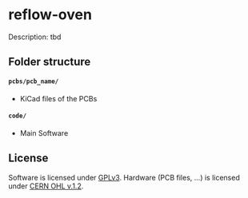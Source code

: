 # reflow-oven

Description: tbd

## Folder structure

#### `pcbs/pcb_name/`
* KiCad files of the PCBs

#### `code/`
* Main Software

## License

Software is licensed under [GPLv3](LICENSE).
Hardware (PCB files, ...) is licensed under [CERN OHL v.1.2](LICENSE.hardware).
